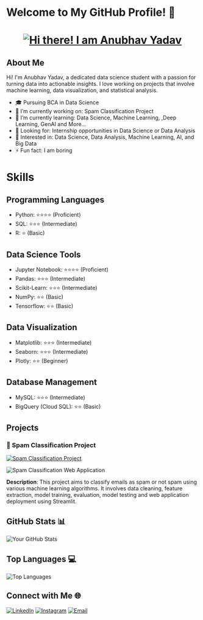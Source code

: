 # Welcome to My GitHub Profile! 👋

<div align="center">
  <h1>
    <a href="https://github.com/AnubhavYadavBCA25">
      <img src="https://readme-typing-svg.herokuapp.com?color=%2336BCF7&size=30&center=true&vCenter=true&width=500&lines=Hi+there!+I+am+Anubhav+Yadav;Welcome+to+my+GitHub+profile!" alt="Hi there! I am Anubhav Yadav">
    </a>
  </h1>
</div>

## About Me
Hi! I'm Anubhav Yadav, a dedicated data science student with a passion for turning data into actionable insights. I love working on projects that involve machine learning, data visualization, and statistical analysis.

- 🎓 Pursuing BCA in Data Science
- 🔭 I’m currently working on: Spam Classification Project
- 🌱 I’m currently learning: Data Science, Machine Learning, ,Deep Learning, GenAI and More...
- 💼 Looking for: Internship opportunities in Data Science or Data Analysis
- 📝 Interested in: Data Science, Data Analysis, Machine Learning, AI, and Big Data
- ⚡ Fun fact: I am boring

# Skills

## Programming Languages
- Python: :star::star::star::star: (Proficient)
- SQL: :star::star::star: (Intermediate)
- R: :star: (Basic)

## Data Science Tools
- Jupyter Notebook: :star::star::star::star: (Proficient)
- Pandas: :star::star::star: (Intermediate)
- Scikit-Learn: :star::star::star: (Intermediate)
- NumPy: :star::star: (Basic)
- Tensorflow: :star::star: (Basic) 

## Data Visualization
- Matplotlib: :star::star::star: (Intermediate)
- Seaborn: :star::star::star: (Intermediate)
- Plotly: :star::star: (Beginner)

## Database Management
- MySQL: :star::star::star: (Intermediate)
- BigQuery (Cloud SQL): :star::star: (Basic)

## Projects

### 📧 Spam Classification Project
[![Spam Classification Project](https://img.shields.io/badge/Spam_Classification-Project-blue?style=for-the-badge&logo=github)](https://github.com/AnubhavYadavBCA25/spam-classification-project)

![Spam Classification Web Application](https://spam-classification-project.streamlit.app/)

**Description**: This project aims to classify emails as spam or not spam using various machine learning algorithms. It involves data cleaning, feature extraction, model training, evaluation, model testing and web application deployment using Streamlit.

## GitHub Stats 📊
![Your GitHub Stats](https://github-readme-stats.vercel.app/api?username=AnubhavYadavBCA25&show_icons=true&theme=radical)

## Top Languages 💻
![Top Languages](https://github-readme-stats.vercel.app/api/top-langs/?username=AnubhavYadavBCA25&layout=compact&theme=radical)

## Connect with Me 🌐
[![LinkedIn](https://img.shields.io/badge/-LinkedIn-blue?style=flat&logo=LinkedIn&logoColor=white)](https://www.linkedin.com/in/anubhav-yadav-srm/)
[![Instagram](https://img.shields.io/badge/-Instagram-pink?style=flat&logo=Instagram&logoColor=white)](https://www.instagram.com/anubhavv.701)
[![Email](https://img.shields.io/badge/Email-Contact%20Me-blue?style=for-the-badge&logo=email&logoColor=white)](mailto:anubhavyadav77ff@gmail.com)
